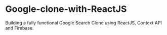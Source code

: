 # Google-clone-with-ReactJS
Building a fully functional Google Search Clone using ReactJS, Context API and Firebase.
